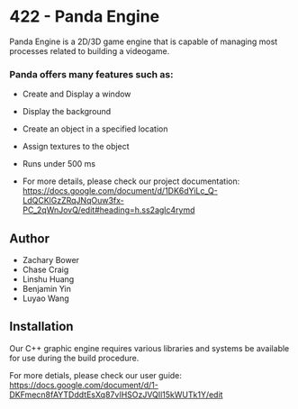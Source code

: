 # 422 - Panda Engine

Panda Engine is a 2D/3D game engine that is capable of managing most processes related to building a videogame.

### Panda offers many features such as:

- Create and Display a window
- Display the background
- Create an object in a specified location
- Assign textures to the object
- Runs under 500 ms 

- For more details, please check our project documentation: https://docs.google.com/document/d/1DK6dYiLc_Q-LdQCKlGzZRqJNqOuw3fx-PC_2qWnJovQ/edit#heading=h.ss2aglc4rymd

## Author 

- Zachary Bower
- Chase Craig
- Linshu Huang
- Benjamin Yin
- Luyao Wang


## Installation 

Our C++ graphic engine requires various libraries and systems be available for use during the build procedure.


For more detials, please check our user guide: 
https://docs.google.com/document/d/1-DKFmecn8fAYTDddtEsXq87vIHSOzJVQIl15kWUTk1Y/edit
